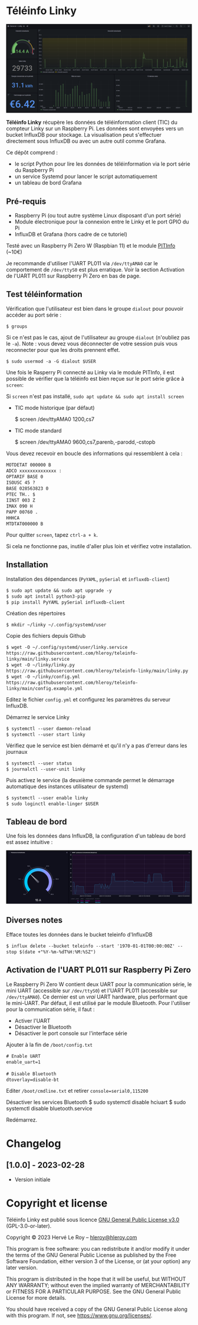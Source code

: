 Téléinfo Linky
==============

![screenshot_grafana.png](screenshot_grafana.png)

__Téléinfo Linky__ récupère les données de téléinformation client (TIC) du compteur Linky sur un Raspberry Pi. Les données sont envoyées vers un bucket InfluxDB pour stockage. La visualisation peut s'effectuer directement sous InfluxDB ou avec un autre outil comme Grafana.

Ce dépôt comprend :
* le script Python pour lire les données de téléinformation via le port série du Raspberry Pi
* un service Systemd pour lancer le script automatiquement
* un tableau de bord Grafana


Pré-requis
----------

* Raspberry Pi (ou tout autre système Linux disposant d'un port série)
* Module électronique pour la connexion entre le Linky et le port GPIO du Pi
* InfluxDB et Grafana (hors cadre de ce tutoriel)

Testé avec un Raspberry Pi Zero W (Raspbian 11) et le module [PITInfo](https://www.tindie.com/products/Hallard/pitinfo/) (~10€)

Je recommande d'utiliser l'UART PL011 via `/dev/ttyAMA0` car le comportement de `/dev/ttyS0` est plus erratique. Voir la section Activation de l'UART PL011 sur Raspberry Pi Zero en bas de page.


Test téléinformation
--------------------

Vérification que l'utilisateur est bien dans le groupe `dialout` pour pouvoir accéder au port série :

    $ groups

Si ce n'est pas le cas, ajout de l'utilisateur au groupe `dialout` (n'oubliez pas le `-a`). Note : vous devez vous déconnecter de votre session puis vous reconnecter pour que les droits prennent effet.

    $ sudo usermod -a -G dialout $USER

Une fois le Rasperry Pi connecté au Linky via le module PITInfo, il est possible de vérifier que la téléinfo est bien reçue sur le port série grâce à `screen`:

Si `screen` n'est pas installé, `sudo apt update && sudo apt install screen`

* TIC mode historique (par défaut)

    $ screen /dev/ttyAMA0 1200,cs7

* TIC mode standard

    $ screen /dev/ttyAMA0 9600,cs7,parenb,-parodd,-cstopb


Vous devez recevoir en boucle des informations qui ressemblent à cela :

```
MOTDETAT 000000 B
ADCO xxxxxxxxxxxxxx :
OPTARIF BASE 0
ISOUSC 45 ?
BASE 028563823 0
PTEC TH.. $
IINST 003 Z
IMAX 090 H
PAPP 00760 .
HHHCA 
MTDTAT000000 B
```

Pour quitter `screen`, tapez `ctrl-a + k`.

Si cela ne fonctionne pas, inutile d'aller plus loin et vérifiez votre installation.


Installation
------------

Installation des dépendances (`PyYAML`, `pySerial` et `influxdb-client`)

    $ sudo apt update && sudo apt upgrade -y
    $ sudo apt install python3-pip
    $ pip install PyYAML pySerial influxdb-client

Création des répertoires

    $ mkdir ~/linky ~/.config/systemd/user

Copie des fichiers depuis Github

    $ wget -O ~/.config/systemd/user/linky.service https://raw.githubusercontent.com/hleroy/teleinfo-linky/main/linky.service
    $ wget -O ~/linky/linky.py https://raw.githubusercontent.com/hleroy/teleinfo-linky/main/linky.py
    $ wget -O ~/linky/config.yml https://raw.githubusercontent.com/hleroy/teleinfo-linky/main/config.example.yml

Editez le fichier `config.yml` et configurez les paramètres du serveur InfluxDB.

Démarrez le service Linky

    $ systemctl --user daemon-reload
    $ systemctl --user start linky

Vérifiez que le service est bien démarré et qu'il n'y a pas d'erreur dans les journaux

    $ systemctl --user status
    $ journalctl --user-unit linky

Puis activez le service (la deuxième commande permet le démarrage automatique des instances utilisateur de systemd)

    $ systemctl --user enable linky
    $ sudo loginctl enable-linger $USER


Tableau de bord
---------------

Une fois les données dans InfluxDB, la configuration d'un tableau de bord est assez intuitive :

![screenshot_influx.png](screenshot_influx.png)


Diverses notes
--------------

Efface toutes les données dans le bucket teleinfo d'InfluxDB

    $ influx delete --bucket teleinfo --start '1970-01-01T00:00:00Z' --stop $(date +"%Y-%m-%dT%H:%M:%SZ")


Activation de l'UART PL011 sur Raspberry Pi Zero
------------------------------------------------

Le Raspberry Pi Zero W contient deux UART pour la communication série, le mini UART (accessible sur `/dev/ttyS0`) et l'UART PL011 (accessible sur `/dev/ttyAMA0`). Ce dernier est un _vrai_ UART hardware, plus performant que le mini-UART. Par défaut, il est utilisé par le module Bluetooth. Pour l'utiliser pour la communication série, il faut :
* Activer l'UART
* Désactiver le Bluetooth
* Désactiver le port console sur l'interface série

Ajouter à la fin de `/boot/config.txt`

```
# Enable UART
enable_uart=1

# Disable Bluetooth
dtoverlay=disable-bt
```

Editer `/boot/cmdline.txt` et retirer `console=serial0,115200`

Désactiver les services Bluetooth
    $ sudo systemctl disable hciuart
    $ sudo systemctl disable bluetooth.service

Redémarrez.


Changelog
=========

## [1.0.0] - 2023-02-28

- Version initiale
                     

Copyright et license
====================

Téléinfo Linky est publié sous licence [GNU General Public License v3.0](COPYING) (GPL-3.0-or-later).

Copyright © 2023 Hervé Le Roy – hleroy@hleroy.com

This program is free software: you can redistribute it and/or modify
it under the terms of the GNU General Public License as published by
the Free Software Foundation, either version 3 of the License, or
(at your option) any later version.

This program is distributed in the hope that it will be useful,
but WITHOUT ANY WARRANTY; without even the implied warranty of
MERCHANTABILITY or FITNESS FOR A PARTICULAR PURPOSE.  See the
GNU General Public License for more details.

You should have received a copy of the GNU General Public License
along with this program.  If not, see <https://www.gnu.org/licenses/>.
